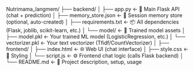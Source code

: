 Nutrimama_langmem/
├── backend/
│   ├── app.py                    ← 🧠 Main Flask API (chat + prediction)
│   ├── memory_store.json         ← 💾 Session memory store (optional, auto-created)
│   ├── requirements.txt          ← 📦 All dependencies (Flask, joblib, scikit-learn, etc.)
│   └── model/                    ← 🤖 Trained model assets
│       ├── model.pkl             ← Your trained ML model (LogisticRegression, etc.)
│       └── vectorizer.pkl        ← Your text vectorizer (Tfidf/CountVectorizer)
│
├── frontend/
│   ├── index.html                ← 🌐 Web UI (chat interface)
│   ├── style.css                 ← 🎨 Styling
│   └── script.js                 ← ⚙️ Frontend chat logic (calls Flask backend)
│
└── README.md                     ← 📖 Project description, setup, usage